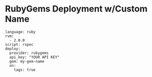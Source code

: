 
# RubyGems Deployment w/Custom Name

```
language: ruby
rvm:
  - 2.0.0
script: rspec
deploy:
  provider: rubygems
  api_key: "YOUR API KEY"
  gem: my-gem-name
  on:
    tags: true
```
